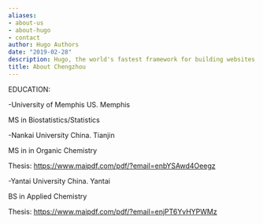 ```yaml
---
aliases:
- about-us
- about-hugo
- contact
author: Hugo Authors
date: "2019-02-28"
description: Hugo, the world's fastest framework for building websites
title: About Chengzhou
---
```


EDUCATION:


-University of Memphis US. Memphis 


MS in Biostatistics/Statistics 

-Nankai University China. Tianjin

MS in in Organic Chemistry 

Thesis: https://www.maipdf.com/pdf/?email=enbYSAwd4Oeegz

-Yantai University China. Yantai 

BS in Applied Chemistry

Thesis: https://www.maipdf.com/pdf/?email=enjPT6YvHYPWMz 








